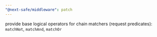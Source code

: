 ```yaml
---
"@next-safe/middleware": patch
---
```


provide base logical operators for chain matchers (request predicates): `matchNot`, `matchAnd`, `matchOr`
